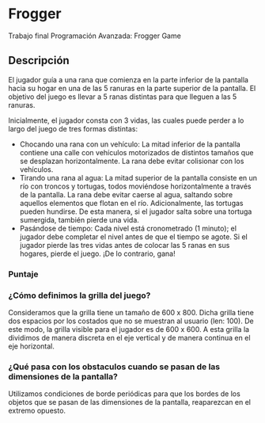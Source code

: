 # Frogger
Trabajo final Programación Avanzada: Frogger Game

## Descripción


El jugador guía a una rana que comienza en la parte inferior de la pantalla hacia su hogar en una de las 5 ranuras en la parte superior de la pantalla. El objetivo del juego es llevar a 5 ranas distintas para que lleguen a las 5 ranuras.

Inicialmente, el jugador consta con 3 vidas, las cuales puede perder a lo largo del juego de tres formas distintas:

- Chocando una rana con un vehículo: La mitad inferior de la pantalla contiene una calle con vehículos motorizados de distintos tamaños que se desplazan horizontalmente. La rana debe evitar colisionar con los vehículos.
- Tirando una rana al agua: La mitad superior de la pantalla consiste en un río con troncos y tortugas, todos moviéndose horizontalmente a través de la pantalla. La rana debe evitar caerse al agua, saltando sobre aquellos elementos que flotan en el río. Adicionalmente, las tortugas pueden hundirse. De esta manera, si el jugador salta sobre una tortuga sumergida, también pierde una vida.
- Pasándose de tiempo: Cada nivel está cronometrado (1 minuto); el jugador debe completar el nivel antes de que el tiempo se agote.
Si el jugador pierde las tres vidas antes de colocar las 5 ranas en sus hogares, pierde el juego. ¡De lo contrario, gana!

### Puntaje


### ¿Cómo definimos la grilla del juego?

Consideramos que la grilla tiene un tamaño de 600 x 800. Dicha grilla tiene dos espacios por los costados que no se muestran al usuario (len: 100). De este modo, la grilla visible para el jugador es de 600 x 600. A esta grilla la dividimos de manera discreta en el eje vertical y de manera continua en el eje horizontal.


### ¿Qué pasa con los obstaculos cuando se pasan de las dimensiones de la pantalla?

Utilizamos condiciones de borde periódicas para que los bordes de los objetos que se pasan de las dimensiones de la pantalla, reaparezcan en el extremo opuesto.


